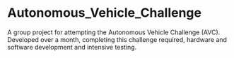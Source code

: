 # Autonomous_Vehicle_Challenge
A group project for attempting the Autonomous Vehicle Challenge (AVC). Developed over a month, completing this challenge required, hardware and software development and intensive testing.
